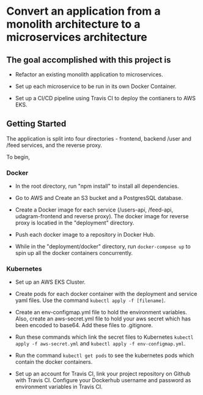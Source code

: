 # Convert an application from a monolith architecture to a microservices architecture

## The goal accomplished with this project is

- Refactor an existing monolith application to microservices.

- Set up each microservice to be run in its own Docker Container.

- Set up a CI/CD pipeline using Travis CI to deploy the contianers to AWS EKS.

## Getting Started

The application is split into four directories - frontend, backend /user and /feed services, and the reverse proxy.

To begin,

### Docker

- In the root directory, run "npm install" to install all dependencies.

- Go to AWS and Create an S3 bucket and a PostgresSQL database.

- Create a Docker image for each service (/users-api, /feed-api, udagram-frontend and reverse proxy). The docker image for reverse proxy is locatied in the "deployment" directory.

- Push each docker image to a repository in Docker Hub.

- While in the "deployment/docker" directory, run `docker-compose up` to spin up all the docker containers concurrently.

### Kubernetes

- Set up an AWS EKS Cluster.

- Create pods for each docker container with the deployment and service yaml files. Use the command `kubectl apply -f [filename]`.

- Create an env-configmap.yml file to hold the environment variables. Also, create an aws-secret.yml file to hold your aws secret which has been encoded to base64. Add these files to .gitignore.

- Run these commands which link the secret files to Kubernetes `kubectl apply -f aws-secret.yml` and `kubectl apply -f env-configmap.yml`.

- Run the command `kubectl get pods` to see the kubernetes pods which contain the docker containers.

- Set up an account for Travis CI, link your project repository on Github with Travis CI. Configure your Dockerhub username and password as environment variables in Travis CI.
